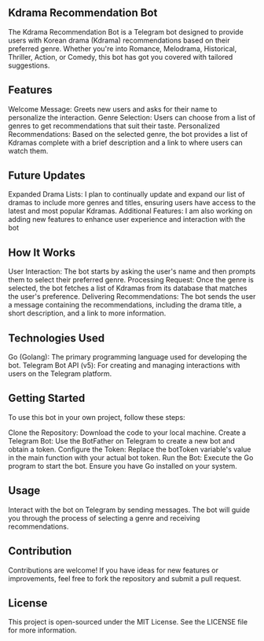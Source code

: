 ## Kdrama Recommendation Bot
The Kdrama Recommendation Bot is a Telegram bot designed to provide users with Korean drama (Kdrama) recommendations based on their preferred genre. Whether you're into Romance, Melodrama, Historical, Thriller, Action, or Comedy, this bot has got you covered with tailored suggestions.

## Features
Welcome Message: Greets new users and asks for their name to personalize the interaction.
Genre Selection: Users can choose from a list of genres to get recommendations that suit their taste.
Personalized Recommendations: Based on the selected genre, the bot provides a list of Kdramas complete with a brief description and a link to where users can watch them.
## Future Updates
Expanded Drama Lists: I plan to continually update and expand our list of dramas to include more genres and titles, ensuring users have access to the latest and most popular Kdramas.
Additional Features: I am also working on adding new features to enhance user experience and interaction with the bot
## How It Works
User Interaction: The bot starts by asking the user's name and then prompts them to select their preferred genre.
Processing Request: Once the genre is selected, the bot fetches a list of Kdramas from its database that matches the user's preference.
Delivering Recommendations: The bot sends the user a message containing the recommendations, including the drama title, a short description, and a link to more information.
## Technologies Used
Go (Golang): The primary programming language used for developing the bot.
Telegram Bot API (v5): For creating and managing interactions with users on the Telegram platform.
## Getting Started
To use this bot in your own project, follow these steps:

Clone the Repository: Download the code to your local machine.
Create a Telegram Bot: Use the BotFather on Telegram to create a new bot and obtain a token.
Configure the Token: Replace the botToken variable's value in the main function with your actual bot token.
Run the Bot: Execute the Go program to start the bot. Ensure you have Go installed on your system.
## Usage
Interact with the bot on Telegram by sending messages. The bot will guide you through the process of selecting a genre and receiving recommendations.

## Contribution
Contributions are welcome! If you have ideas for new features or improvements, feel free to fork the repository and submit a pull request.

## License
This project is open-sourced under the MIT License. See the LICENSE file for more information.

